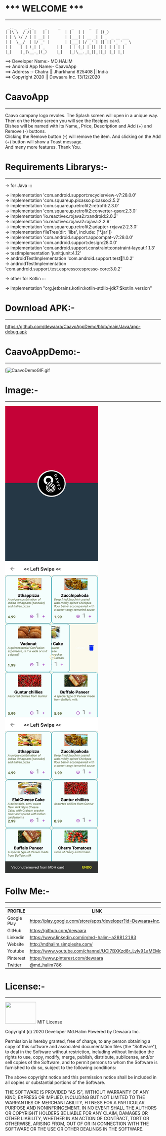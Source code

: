 #                       *** WELCOME ***
-----------------------------------------



	 _.._    _.._     _	    _     _       _  _
	| |\ \	/ /| |   | |	   | |   | |     | |(_)
	| | \ \/ / | | __| |	   | |___| | __ _| | _  _ __ ___
	| |  \__/  | |/ _' |	   | |___| |/ _' | || || '_ ' _ \
	| |	   | | (_| | _	   | |   | | (_| | || || | | | | |
 	|_|	   |_|\__._|(_)    |_|   |_|\__._|_||_||_| |_| |_|



==> Developer Name:- MD.HALIM\
==> Android App Name:- CaavoApp\
==> Address :- Chatra || Jharkhand 825408 || India\
==> Copyright 2020 || Dewaara Inc. 13/12/2020

# CaavoApp
----------
Caavo campany logo revoles. The Splash screen will open in a unique way.\
Then on the Home screen you will see the Recipes card.\
Dishes will be named with its Name,, Price, Description and Add (+) and Remove (-) buttons.\
Clicking the Remove button (-) will remove the item. And clicking on the Add (+) button will show a Toast message.\
And meny more features. Thank You.


# Requirements Librarys:-
--------------
->  for Java :::

-> implementation 'com.android.support:recyclerview-v7:28.0.0'\
-> implementation 'com.squareup.picasso:picasso:2.5.2'\
-> implementation 'com.squareup.retrofit2:retrofit:2.3.0'\
-> implementation 'com.squareup.retrofit2:converter-gson:2.3.0'\
-> implementation 'io.reactivex.rxjava2:rxandroid:2.0.2'\
-> implementation 'io.reactivex.rxjava2:rxjava:2.2.9'\
-> implementation 'com.squareup.retrofit2:adapter-rxjava2:2.3.0'\
-> implementation fileTree(dir: 'libs', include: ['*.jar'])\
-> implementation 'com.android.support:appcompat-v7:28.0.0'\
-> implementation 'com.android.support:design:28.0.0'\
-> implementation 'com.android.support.constraint:constraint-layout:1.1.3'\
-> testImplementation 'junit:junit:4.12'\
-> androidTestImplementation 'com.android.support.test:runner:1.0.2'\
-> androidTestImplementation 'com.android.support.test.espresso:espresso-core:3.0.2'

->  other for Kotlin :::

-> implementation "org.jetbrains.kotlin:kotlin-stdlib-jdk7:$kotlin_version"


# Download APK:-
--------------

https://github.com/dewaara/CaavoAppDemo/blob/main/Java/app-debug.apk

# CaavoAppDemo:-
--------------- 
[![CaavoDemoGIF.gif](https://github.com/dewaara/CaavoAppDemo/blob/main/CaavoDemoGIF.gif)

# Image:-
-------------
<img src="https://github.com/dewaara/CaavoAppDemo/blob/main/Screenshot_caavo01.jpeg" width="300" height="500" />
<img src="https://github.com/dewaara/CaavoAppDemo/blob/main/Screenshot_caavo02.jpeg" width="300" height="500" />
<img src="https://github.com/dewaara/CaavoAppDemo/blob/main/Screenshot_caavo03.jpeg" width="300" height="500" />


# Follw Me:-
----------

| PROFILE | LINK |
| ------ | ------ |
| Google Play | https://play.google.com/store/apps/developer?id=Dewaara+Inc. |
| GitHub | https://github.com/dewaara |
| Linkedin | https://www.linkedin.com/in/md-halim-a28812183 |
| Website | http://mdhalim.simplesite.com/ |
| Youtube | https://www.youtube.com/channel/UCl7BXKzd8r_Lyly91aMEMqg |
| Pinterest | https://www.pinterest.com/dewaara |
|Twitter | @md_halim786 |

# License:-
---------
<img src="https://firebasestorage.googleapis.com/v0/b/seven-29b38.appspot.com/o/Quiz%202019%2FPicsArt_01-23-12.41.47.png?alt=media&token=83b3dd63-bd20-4a2a-babb-8e3ff674af11" width="100" height="70" />
MIT License

Copyright (c) 2020 Developer Md.Halim Powered by Dewaara Inc.

Permission is hereby granted, free of charge, to any person obtaining a copy
of this software and associated documentation files (the "Software"), to deal
in the Software without restriction, including without limitation the rights
to use, copy, modify, merge, publish, distribute, sublicense, and/or sell
copies of the Software, and to permit persons to whom the Software is
furnished to do so, subject to the following conditions:

The above copyright notice and this permission notice shall be included in all
copies or substantial portions of the Software.

THE SOFTWARE IS PROVIDED "AS IS", WITHOUT WARRANTY OF ANY KIND, EXPRESS OR
IMPLIED, INCLUDING BUT NOT LIMITED TO THE WARRANTIES OF MERCHANTABILITY,
FITNESS FOR A PARTICULAR PURPOSE AND NONINFRINGEMENT. IN NO EVENT SHALL THE
AUTHORS OR COPYRIGHT HOLDERS BE LIABLE FOR ANY CLAIM, DAMAGES OR OTHER
LIABILITY, WHETHER IN AN ACTION OF CONTRACT, TORT OR OTHERWISE, ARISING FROM,
OUT OF OR IN CONNECTION WITH THE SOFTWARE OR THE USE OR OTHER DEALINGS IN THE
SOFTWARE.

